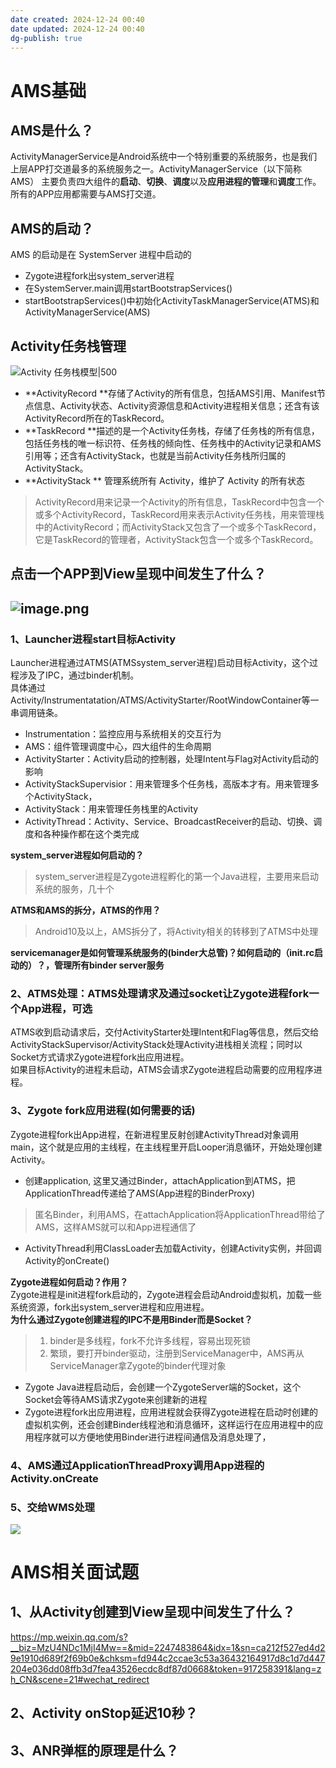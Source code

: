 ```yaml
---
date created: 2024-12-24 00:40
date updated: 2024-12-24 00:40
dg-publish: true
---
```


# AMS基础

## AMS是什么？

ActivityManagerService是Android系统中一个特别重要的系统服务，也是我们上层APP打交道最多的系统服务之一。ActivityManagerService（以下简称AMS） 主要负责四大组件的**启动**、**切换**、**调度**以及**应用进程的管理**和**调度**工作。所有的APP应用都需要与AMS打交道。

## AMS的启动？

AMS 的启动是在 SystemServer 进程中启动的

- Zygote进程fork出system_server进程
- 在SystemServer.main调用startBootstrapServices()
- startBootstrapServices()中初始化ActivityTaskManagerService(ATMS)和ActivityManagerService(AMS)

## Activity任务栈管理

![Activity 任务栈模型|500](https://cdn.nlark.com/yuque/0/2023/png/694278/1675261697496-a2d19151-72f1-4123-8ff6-67a4f660344e.png#averageHue=%23f0f0f0&clientId=uc28ac36b-2b97-4&from=paste&height=284&id=uf7c8f751&originHeight=703&originWidth=705&originalType=binary&ratio=1&rotation=0&showTitle=true&size=172634&status=done&style=none&taskId=u7ac9403e-fa0f-4529-b33f-d17e9831d01&title=Activity%E4%BB%BB%E5%8A%A1%E6%A0%88%E6%A8%A1%E5%9E%8B&width=285 "Activity 任务栈模型")

- **ActivityRecord **存储了Activity的所有信息，包括AMS引用、Manifest节点信息、Activity状态、Activity资源信息和Activity进程相关信息；还含有该ActivityRecord所在的TaskRecord。
- **TaskRecord **描述的是一个Activity任务栈，存储了任务栈的所有信息，包括任务栈的唯一标识符、任务栈的倾向性、任务栈中的Activity记录和AMS引用等；还含有ActivityStack，也就是当前Activity任务栈所归属的ActivityStack。
- **ActivityStack ** 管理系统所有 Activity，维护了 Activity 的所有状态

> ActivityRecord用来记录一个Activity的所有信息，TaskRecord中包含一个或多个ActivityRecord，TaskRecord用来表示Activity任务栈，用来管理栈中的ActivityRecord；而ActivityStack又包含了一个或多个TaskRecord，它是TaskRecord的管理者，ActivityStack包含一个或多个TaskRecord。

## 点击一个APP到View呈现中间发生了什么？

## ![image.png](https://cdn.nlark.com/yuque/0/2022/png/694278/1653789472233-e5816808-dc7b-4c05-9282-59e8cfc81662.png#averageHue=%23e2e7c6&clientId=ud99087df-b2c8-4&from=paste&height=641&id=ub2907756&originHeight=961&originWidth=1427&originalType=binary&ratio=1&rotation=0&showTitle=false&size=565409&status=done&style=none&taskId=u105e394f-139e-485f-8a42-72e2fa54635&title=&width=951.3333333333334)

### 1、Launcher进程start目标Activity

Launcher进程通过ATMS(ATMSsystem_server进程)启动目标Activity，这个过程涉及了IPC，通过binder机制。<br>具体通过Activity/Instrumentatation/ATMS/ActivityStarter/RootWindowContainer等一串调用链条。

- Instrumentation：监控应用与系统相关的交互行为
- AMS：组件管理调度中心，四大组件的生命周期
- ActivityStarter：Activity启动的控制器，处理Intent与Flag对Activity启动的影响
- ActivityStackSupervisior：用来管理多个任务栈，高版本才有。用来管理多个ActivityStack，
- ActivityStack：用来管理任务栈里的Activity
- ActivityThread：Activity、Service、BroadcastReceiver的启动、切换、调度和各种操作都在这个类完成

**system_server进程如何启动的？**

> system_server进程是Zygote进程孵化的第一个Java进程，主要用来启动系统的服务，几十个

**ATMS和AMS的拆分，ATMS的作用？**

> Android10及以上，AMS拆分了，将Activity相关的转移到了ATMS中处理

**servicemanager是如何管理系统服务的(binder大总管)？如何启动的（init.rc启动的）？，管理所有binder server服务**

### 2、ATMS处理：ATMS处理请求及通过socket让Zygote进程fork一个App进程，可选

ATMS收到启动请求后，交付ActivityStarter处理Intent和Flag等信息，然后交给ActivityStackSupervisor/ActivityStack处理Activity进栈相关流程；同时以Socket方式请求Zygote进程fork出应用进程。<br>如果目标Activity的进程未启动，ATMS会请求Zygote进程启动需要的应用程序进程。

### 3、Zygote fork应用进程(如何需要的话)

Zygote进程fork出App进程，在新进程里反射创建ActivityThread对象调用main，这个就是应用的主线程，在主线程里开启Looper消息循环，开始处理创建Activity。

- 创建application,  这里又通过Binder，attachApplication到ATMS，把ApplicationThread传递给了AMS(App进程的BinderProxy)

> 匿名Binder，利用AMS，在attachApplication将ApplicationThread带给了AMS，这样AMS就可以和App进程通信了

- ActivityThread利用ClassLoader去加载Activity，创建Activity实例，并回调Activity的onCreate()

**Zygote进程如何启动？作用？**<br>Zygote进程是init进程fork启动的，Zygote进程会启动Android虚拟机，加载一些系统资源，fork出system_server进程和应用进程。<br>**为什么通过Zygote创建进程的IPC不是用Binder而是Socket？**

> 1. binder是多线程，fork不允许多线程，容易出现死锁
> 2. 繁琐，要打开binder驱动，注册到ServiceManager中，AMS再从ServiceManager拿Zygote的binder代理对象

- Zygote Java进程启动后，会创建一个ZygoteServer端的Socket，这个Socket会等待AMS请求Zygote来创建新的进程
- Zygote进程fork出应用进程，应用进程就会获得Zygote进程在启动时创建的虚拟机实例，还会创建Binder线程池和消息循环，这样运行在应用进程中的应用程序就可以方便地使用Binder进行进程间通信及消息处理了，

### 4、AMS通过ApplicationThreadProxy调用App进程的Activity.onCreate

### 5、交给WMS处理

![](https://cdn.nlark.com/yuque/0/2022/webp/694278/1654103136436-bb5b3843-811d-41af-a56d-923392a08b0f.webp?x-oss-process=image%2Fresize%2Cw_1125%2Climit_0#averageHue=%23f7f4e4&from=url&id=EzRWV&originHeight=305&originWidth=1125&originalType=binary&ratio=1.5&rotation=0&showTitle=false&status=done&style=none&title=)

# AMS相关面试题

## 1、从Activity创建到View呈现中间发生了什么？

<https://mp.weixin.qq.com/s?__biz=MzU4NDc1MjI4Mw==&mid=2247483864&idx=1&sn=ca212f527ed4d29e1910d689f2f69b0e&chksm=fd944c2ccae3c53a36432164917d8c1d7d447204e036dd08ffb3d7fea43526ecdc8df87d0668&token=917258391&lang=zh_CN&scene=21#wechat_redirect>

## 2、Activity onStop延迟10秒？

## 3、ANR弹框的原理是什么？
